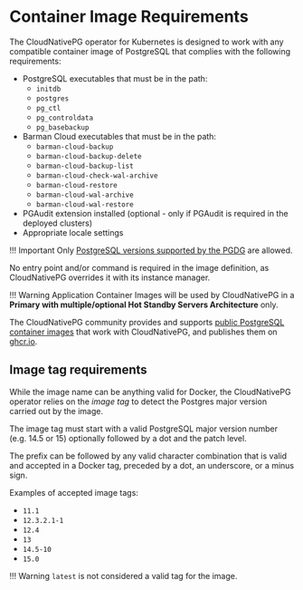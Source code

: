 # Container Image Requirements

The CloudNativePG operator for Kubernetes is designed to
work with any compatible container image of PostgreSQL that complies
with the following requirements:

- PostgreSQL executables that must be in the path:
    - `initdb`
    - `postgres`
    - `pg_ctl`
    - `pg_controldata`
    - `pg_basebackup`
- Barman Cloud executables that must be in the path:
    - `barman-cloud-backup`
    - `barman-cloud-backup-delete`
    - `barman-cloud-backup-list`
    - `barman-cloud-check-wal-archive`
    - `barman-cloud-restore`
    - `barman-cloud-wal-archive`
    - `barman-cloud-wal-restore`
- PGAudit extension installed (optional - only if PGAudit is required
  in the deployed clusters)
- Appropriate locale settings

!!! Important
    Only [PostgreSQL versions supported by the PGDG](https://postgresql.org/) are allowed.

No entry point and/or command is required in the image definition, as
CloudNativePG overrides it with its instance manager.

!!! Warning
    Application Container Images will be used by CloudNativePG
    in a **Primary with multiple/optional Hot Standby Servers Architecture**
    only.

The CloudNativePG community provides and supports
[public PostgreSQL container images](https://github.com/cloudnative-pg/postgres-containers)
that work with CloudNativePG, and publishes them on
[ghcr.io](https://ghcr.io/cloudnative-pg/postgresql).

## Image tag requirements

While the image name can be anything valid for Docker, the CloudNativePG
operator relies on the *image tag* to detect the Postgres major
version carried out by the image.

The image tag must start with a valid PostgreSQL major version number (e.g.
14.5 or 15) optionally followed by a dot and the patch level.

The prefix can be followed by any valid character combination that is valid and
accepted in a Docker tag, preceded by a dot, an underscore, or a minus sign.

Examples of accepted image tags:

- `11.1`
- `12.3.2.1-1`
- `12.4`
- `13`
- `14.5-10`
- `15.0`

!!! Warning
    `latest` is not considered a valid tag for the image.
